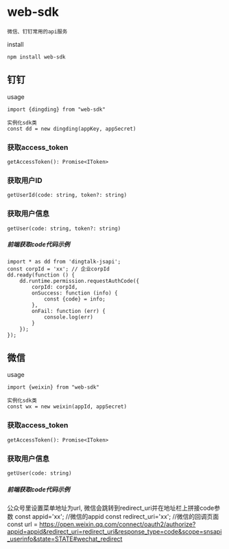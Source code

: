 # web-sdk

`微信、钉钉常用的api服务`

install

```
npm install web-sdk
```
## 钉钉

usage

```
import {dingding} from "web-sdk"

实例化sdk类
const dd = new dingding(appKey, appSecret)
```

### 获取access_token

```
getAccessToken(): Promise<IToken>
```
### 获取用户ID

```
getUserId(code: string, token?: string)
```

### 获取用户信息

```
getUser(code: string, token?: string)
```

#####  前端获取code代码示例

```
import * as dd from 'dingtalk-jsapi';
const corpId = 'xx'; // 企业corpId
dd.ready(function () {
    dd.runtime.permission.requestAuthCode({
        corpId: corpId,
        onSuccess: function (info) {
            const {code} = info;
        },
        onFail: function (err) {
            console.log(err)
        }
    });
});
```

## 微信

usage

```
import {weixin} from "web-sdk"

实例化sdk类
const wx = new weixin(appId, appSecret)
```

### 获取access_token

```
getAccessToken(): Promise<IToken>
```

### 获取用户信息

```
getUser(code: string)
```
#####  前端获取code代码示例
公众号里设置菜单地址为url, 微信会跳转到redirect_uri并在地址栏上拼接code参数
const appid='xx'; //微信的appid
const redirect_uri='xx'; //微信的回调页面
const url = https://open.weixin.qq.com/connect/oauth2/authorize?appid=appid&redirect_uri=redirect_uri&response_type=code&scope=snsapi_userinfo&state=STATE#wechat_redirect